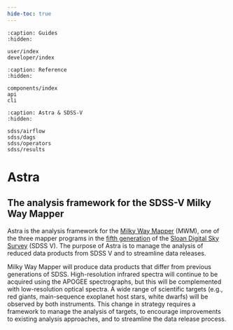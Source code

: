 ```yaml
---
hide-toc: true
---
```



```{toctree}
:caption: Guides
:hidden:

user/index
developer/index
```

```{toctree}
:caption: Reference
:hidden:

components/index
api
cli
```

```{toctree}
:caption: Astra & SDSS-V
:hidden:

sdss/airflow
sdss/dags
sdss/operators
sdss/results
```






# Astra

## The analysis framework for the SDSS-V Milky Way Mapper

Astra is the analysis framework for the [Milky Way Mapper](https://www.sdss5.org/mappers/milky-way-mapper/) (MWM), one of the three mapper programs in the [fifth generation](https://arxiv.org/abs/1711.03234) of the [Sloan Digital Sky Survey](https://www.sdss5.org/) (SDSS V). The purpose of Astra is to manage the analysis of reduced data products from SDSS V and to streamline data releases.


Milky Way Mapper will produce data products that differ from previous generations of SDSS. High-resolution infrared spectra will continue to be acquired using the APOGEE spectrographs, but this will be complemented with low-resolution optical spectra. A wide range of scientific targets (e.g., red giants, main-sequence exoplanet host stars, white dwarfs) will be observed by both instruments. This change in strategy requires a framework to manage the analysis of targets, to encourage improvements to existing analysis approaches, and to streamline the data release process.


